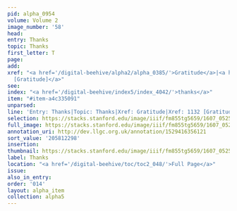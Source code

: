 ```yaml
---
pid: alpha_0954
volume: Volume 2
image_number: '58'
head:
entry: Thanks
topic: Thanks
first_letter: T
page:
add:
xref: "<a href='/digital-beehive/alpha2/alpha_0385/'>Gratitude</a>|<a href='/digital-beehive/num5/num_1539/'>1132
  [Gratitude]</a>"
see:
index: "<a href='/digital-beehive/index5/index_4042/'>thanks</a>"
item: "#item-a4c335091"
unparsed:
line: 'Entry: Thanks|Topic: Thanks|Xref: Gratitude|Xref: 1132 [Gratitude]|Index: thanks|#item-a4c335091'
selection: https://stacks.stanford.edu/image/iiif/fm855tg5659/1607_0525/768,2298,3010,466/full/0/default.jpg
full_image: https://stacks.stanford.edu/image/iiif/fm855tg5659/1607_0525/full/full/0/default.jpg
annotation_uri: http://dev.llgc.org.uk/annotation/1529416356121
sort_value: '205812298'
insertion:
thumbnail: https://stacks.stanford.edu/image/iiif/fm855tg5659/1607_0525/768,2298,600,180/250,/0/default.jpg
label: Thanks
location: "<a href='/digital-beehive/toc/toc2_048/'>Full Page</a>"
issue:
also_in_entry:
order: '014'
layout: alpha_item
collection: alpha5
---
```

